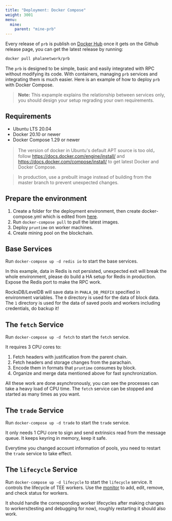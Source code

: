 ```yaml
---
title: "Deployment: Docker Compose"
weight: 3001
menu:
  mine:
    parent: "mine-prb"
---
```


Every release of `prb` is publish on [Docker Hub](https://hub.docker.com/r/phalanetwork/prb) once it gets on the Github release page, you can get the latest release by running:

```bash
docker pull phalanetwork/prb
```

The `prb` is designed to be simple, basic and easily integrated with RPC without modifying its code. With containers, managing `prb` services and integrating them is much easier. Here is an example of how to deploy `prb` with Docker Compose.

> **Note:** This expample explains the relationship between services only, you should design your setup regrading your own requirements.

## Requirements

- Ubuntu LTS 20.04
- Docker 20.10 or newer
- Docker Compose 1.29 or newer

> The version of docker in Ubuntu's default APT source is too old，follow https://docs.docker.com/engine/install/ and https://docs.docker.com/compose/install/ to get latest Docker and Docker Compose.

> In production, use a prebuilt image instead of building from the master branch to prevent unexpected changes.

## Prepare the environment

1. Create a folder for the deployment environment, then create docker-compose.yml which is edited from [here](https://github.com/Phala-Network/runtime-bridge/blob/master/docker/testing/bridge/docker-compose.example.yml).
2. Run `docker-compose pull` to pull the latest images.
3. Deploy `pruntime` on worker machines.
4. Create mining pool on the blockchain.

## Base Services

Run `docker-compose up -d redis io` to start the base services.

In this example, data in Redis is not persisted, unexpected exit will break the whole environment, please do build a HA setup for Redis in production. Expose the Redis port to make the RPC work.

RocksDB/LevelDB will save data in `PHALA_DB_PREFIX` specified in environment variables. The `0` directory is used for the data of block data. The `1` directory is used for the data of saved pools and workers including credentials, do backup it!

## The `fetch` Service

Run `docker-compose up -d fetch` to start the `fetch` service.

It requires 3 CPU cores to:

1. Fetch headers with justification from the parent chain.
2. Fetch headers and storage changes from the parachain.
3. Encode them in formats that `pruntime` consumes by block.
4. Organize and merge data mentioned above for fast synchronization.

All these work are done asynchronously, you can see the processes can take a heavy load of CPU time. The `fetch` service can be stopped and started as many times as you want.

## The `trade` Service

Run `docker-compose up -d trade` to start the `trade` service.

It only needs 1 CPU core to sign and send extrinsics read from the message queue. It keeps keyring in memory, keep it safe.

Everytime you changed account information of pools, you need to restart the `trade` service to take effect.

## The `lifecycle` Service

Run `docker-compose up -d lifecycle` to start the `lifecycle` service. It controls the lifecycle of TEE workers. Use the [monitor](https://github.com/Phala-Network/runtime-bridge-monitor) to add, edit, remove, and check status for workers.

It should handle the corresponding worker lifecycles after making changes to workers(testing and debugging for now), roughly restarting it should also work.
